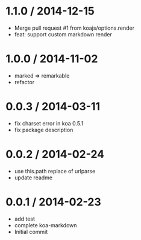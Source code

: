 
1.1.0 / 2014-12-15
==================

  * Merge pull request #1 from koajs/options.render
  * feat: support custom markdown render

1.0.0 / 2014-11-02
==================

  * marked => remarkable
  * refactor

0.0.3 / 2014-03-11
==================

  * fix charset error in koa 0.5.1
  * fix package description

0.0.2 / 2014-02-24
==================

  * use this.path replace of urlparse
  * update readme

0.0.1 / 2014-02-23
==================

  * add test
  * complete koa-markdown
  * Initial commit
